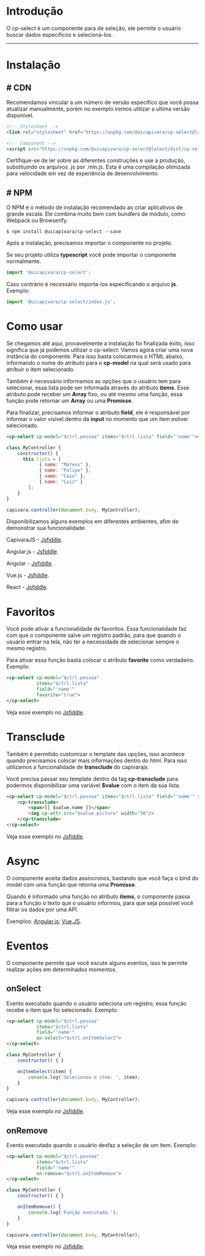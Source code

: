 # Introdução

O cp-select é um componente para de seleção, ele permite o usuário buscar dados especificos e seleciona-los.

------
# Instalação

## # CDN
Recomendamos vincular a um número de versão específico que você possa atualizar manualmente, porém no exemplo iremos utilizar a ultima versão disponível.
```html
<!-- Stylesheet -->
<link rel="stylesheet" href="https://unpkg.com/@uicapivara/cp-select@latest/dist/cp-select.min.css">

<!-- Component -->
<script src="https://unpkg.com/@uicapivara/cp-select@latest/dist/cp-select.min.js"></script>
```
Certifique-se de ler sobre as diferentes construções e use a produção, substituindo os arquivos .js por .min.js. Esta é uma compilação otimizada para velocidade em vez de experiência de desenvolvimento.

## # NPM
O NPM é o método de instalação recomendado ao criar aplicativos de grande escala. Ele combina muito bem com bundlers de módulo, como Webpack ou Browserify.

```shell
$ npm install @uicapivara/cp-select --save
```
Após a instalação, precisamos importar o componente no projeto.

Se seu projeto utiliza **typescript** você pode importar o componente normalmente.
```javascript
import '@uicapivara/cp-select';
```
Caso contrário é necessário importa-los especificando o arquivo **js**. Exemplo:
```javascript
import '@uicapivara/cp-select/index.js';
```

# Como usar

Se chegamos até aqui, provavelmente a instalação foi finalizada êxito, isso significa que já podemos utilizar o cp-select.
Vamos agora criar uma nova instância do componente. Para isso basta colocarmos o HTML abaixo, informando o nome do atributo para o **cp-model** na qual será usado para atribuir o item selecionado.

Também é necessário informamos as opções que o usuário tem para selecionar, essa lista pode ser informada através do atributo **items**. Esse atributo pode receber um **Array** fixo, ou até mesmo uma função, essa função pode retornar um **Array** ou uma **Promisse**.

Para finalizar, precisamos informar o atributo **field**, ele é responsável por informar o valor visivel dentro da **input** no momento que um item estiver selecionado.

```html
<cp-select cp-model="$ctrl.pessoa" items="$ctrl.lista" field="'name'"></cp-select>
```
```javascript
class MyController {
    constructor() {
      this.lista = [ 
            { name: "Mateus" }, 
            { name: "Felipe" }, 
            { name: "Caio" }, 
            { name: "Luiz" } 
        ];
    }
}

capivara.controller(document.body, MyController);
```

Disponibilizamos alguns exemplos em diferentes ambientes, afim de demonstrar sua funcionalidade.

CapivaraJS - [Jsfiddle](https://jsfiddle.net/t0b8xxfj/27/).

Angular.js - [Jsfiddle](https://jsfiddle.net/t0b8xxfj/14).

Angular - [Jsfiddle](https://jsfiddle.net/1hk7knwq/3601/).

Vue.js - [Jsfiddle](http://jsfiddle.net/td4v7qqd/75/).

React - [Jsfiddle](http://jsfiddle.net/td4v7qqd/76/).

# Favoritos
Você pode ativar a funcionalidade de favoritos. Essa funcionalidade faz com que o componente salve um registro padrão, para que quando o usuário entrar na tela, não ter a necessidade de selecionar sempre o mesmo registro.

Para ativar essa função basta colocar o atributo **favorite** como verdadeiro. Exemplo: 
```html
<cp-select cp-model="$ctrl.pessoa" 
           items="$ctrl.lista" 
           field="'name'" 
           favorite="true">
</cp-select>
```
Veja esse exemplo no [Jsfiddle](https://jsfiddle.net/t0b8xxfj/26/).

# Transclude
Também é permitido customizar o template das opções, isso acontece quando precisamos colocar mais informações dentro do html. Para isso utilizamos a funcionalidade de **transclude** do capivarajs.

Você precisa passar seu template dentro da tag **cp-transclude** para podermos disponibilizar uma variável **$value** com o item da sua lista.
```html
<cp-select cp-model="$ctrl.pessoa" items="$ctrl.lista" field="'name'" >
    <cp-transclude>
        <span>[[ $value.name ]]</span>
        <img cp-attr.src="$value.picture" width="30"/>
    </cp-transclude>
</cp-select>
```
Veja esse exemplo no [Jsfiddle](https://jsfiddle.net/t0b8xxfj/25/).

# Async
O componente aceita dados assíncronos, bastando que você faça o bind do model com uma função que retorna uma **Promisse**. 

Quando é informado uma função no atributo **items**, o componente passa para a função o texto que o usuário informou, para que seja possível você filtrar os dados por uma API. 

Exemplos: 
    [Angular.js](https://jsfiddle.net/t0b8xxfj/20/);
    [Vue.JS](http://jsfiddle.net/L9kjemvc/).

# Eventos
O componente permite que você escute alguns eventos, isso te permite realizar ações em determinados momentos.

## onSelect
Evento executado quando o usuário seleciona um registro, essa função recebe o item que foi selecionado. Exemplo: 
```html
<cp-select cp-model="$ctrl.pessoa" 
           items="$ctrl.lista" 
           field="'name'" 
           on-select="$ctrl.onItemSelect">
</cp-select>
```
```javascript
class MyController {
    constructor() { }

    onItemSelect(item) {
        console.log('Selecionou o item: ', item);
    }
}

capivara.controller(document.body, MyController);
```
Veja esse exemplo no [Jsfiddle](https://jsfiddle.net/t0b8xxfj/24/).

## onRemove
Evento executado quando o usuário desfaz a seleção de um item. Exemplo: 
```html
<cp-select cp-model="$ctrl.pessoa" 
           items="$ctrl.lista" 
           field="'name'" 
           on-remove="$ctrl.onItemRemove">
</cp-select>
```
```javascript
class MyController {
    constructor() { }

    onItemRemove() {
        console.log('Função executada.');
    }
}

capivara.controller(document.body, MyController);
```
Veja esse exemplo no [Jsfiddle](https://jsfiddle.net/t0b8xxfj/23/).
